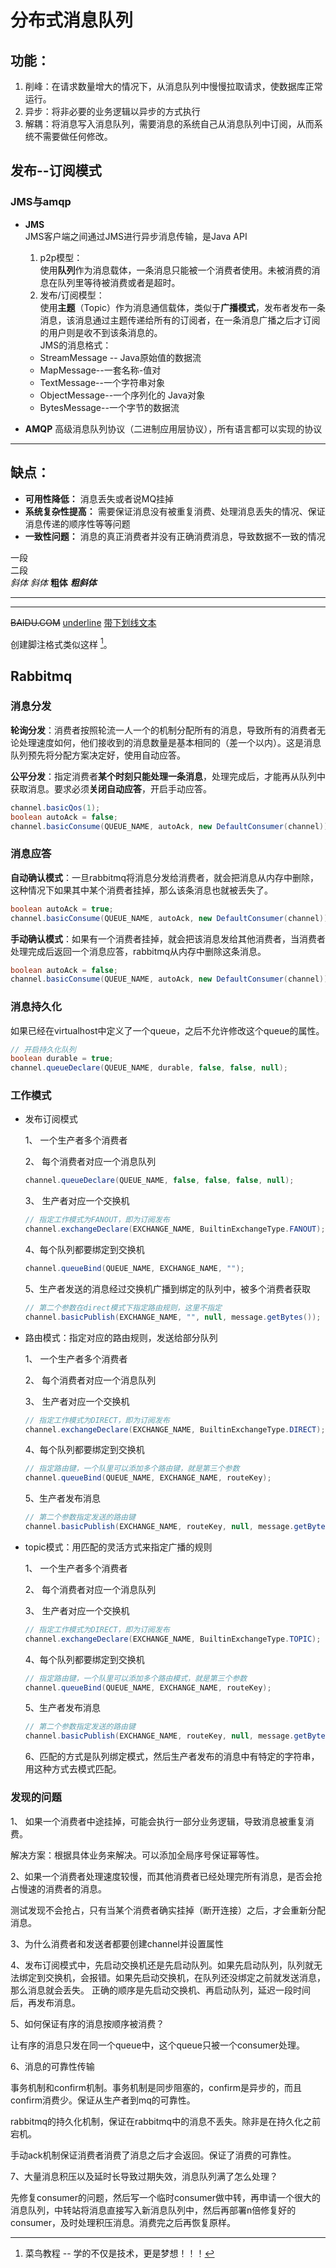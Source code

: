 # 分布式消息队列

## 功能：

1. 削峰：在请求数量增大的情况下，从消息队列中慢慢拉取请求，使数据库正常运行。
2. 异步：将非必要的业务逻辑以异步的方式执行
3. 解耦：将消息写入消息队列，需要消息的系统自己从消息队列中订阅，从而系统不需要做任何修改。

## 发布--订阅模式

### JMS与amqp

* **JMS**  
  JMS客户端之间通过JMS进行异步消息传输，是Java API

    1. p2p模型：  
       使用**队列**作为消息载体，一条消息只能被一个消费者使用。未被消费的消息在队列里等待被消费或者是超时。
    2. 发布/订阅模型：  
       使用**主题**（Topic）作为消息通信载体，类似于**广播模式**，发布者发布一条消息，该消息通过主题传递给所有的订阅者，在一条消息广播之后才订阅的用户则是收不到该条消息的。  
       JMS的消息格式：

    - StreamMessage -- Java原始值的数据流
    - MapMessage--一套名称-值对
    - TextMessage--一个字符串对象
    - ObjectMessage--一个序列化的 Java对象
    - BytesMessage--一个字节的数据流

* **AMQP** 高级消息队列协议（二进制应用层协议），所有语言都可以实现的协议

***

## 缺点：

* **可用性降低：** 消息丢失或者说MQ挂掉
* **系统复杂性提高：** 需要保证消息没有被重复消费、处理消息丢失的情况、保证消息传递的顺序性等等问题
* **一致性问题：** 消息的真正消费者并没有正确消费消息，导致数据不一致的情况

一段  
二段  
*斜体*
_斜体_
**粗体**
***粗斜体***

***

* * *

~~BAIDU.COM~~
<u>underline</u>
<u>带下划线文本</u>

创建脚注格式类似这样 [^RUNOOB]。

[^RUNOOB]: 菜鸟教程 -- 学的不仅是技术，更是梦想！！！

## Rabbitmq

### 消息分发

**轮询分发**：消费者按照轮流一人一个的机制分配所有的消息，导致所有的消费者无论处理速度如何，他们接收到的消息数量是基本相同的（差一个以内）。这是消息队列预先将分配方案决定好，使用自动应答。

**公平分发**：指定消费者**某个时刻只能处理一条消息**，处理完成后，才能再从队列中获取消息。要求必须**关闭自动应答**，开启手动应答。

```java
channel.basicQos(1);
boolean autoAck = false;
channel.basicConsume(QUEUE_NAME, autoAck, new DefaultConsumer(channel));
```

### 消息应答

**自动确认模式**：一旦rabbitmq将消息分发给消费者，就会把消息从内存中删除，这种情况下如果其中某个消费者挂掉，那么该条消息也就被丢失了。

```java
boolean autoAck = true;
channel.basicConsume(QUEUE_NAME, autoAck, new DefaultConsumer(channel));
```

**手动确认模式**：如果有一个消费者挂掉，就会把该消息发给其他消费者，当消费者处理完成后返回一个消息应答，rabbitmq从内存中删除这条消息。

```java
boolean autoAck = false;
channel.basicConsume(QUEUE_NAME, autoAck, new DefaultConsumer(channel));
```

### 消息持久化

如果已经在virtualhost中定义了一个queue，之后不允许修改这个queue的属性。

```java
// 开启持久化队列
boolean durable = true;
channel.queueDeclare(QUEUE_NAME, durable, false, false, null);
```

### 工作模式

* 发布订阅模式

  1、 一个生产者多个消费者

  2、 每个消费者对应一个消息队列

  ```java
  channel.queueDeclare(QUEUE_NAME, false, false, false, null);
  ```

  3、 生产者对应一个交换机

  ```java
  // 指定工作模式为FANOUT，即为订阅发布
  channel.exchangeDeclare(EXCHANGE_NAME, BuiltinExchangeType.FANOUT);
  ```

  4、每个队列都要绑定到交换机

  ```java
  channel.queueBind(QUEUE_NAME, EXCHANGE_NAME, "");
  ```

  5、生产者发送的消息经过交换机广播到绑定的队列中，被多个消费者获取

  ```java
  // 第二个参数在direct模式下指定路由规则，这里不指定
  channel.basicPublish(EXCHANGE_NAME, "", null, message.getBytes());
  ```

* 路由模式：指定对应的路由规则，发送给部分队列

  1、 一个生产者多个消费者

  2、 每个消费者对应一个消息队列

  3、 生产者对应一个交换机

  ```java
  // 指定工作模式为DIRECT，即为订阅发布
  channel.exchangeDeclare(EXCHANGE_NAME, BuiltinExchangeType.DIRECT);
  ```

  4、每个队列都要绑定到交换机

  ```java
  // 指定路由键，一个队里可以添加多个路由键，就是第三个参数
  channel.queueBind(QUEUE_NAME, EXCHANGE_NAME, routeKey);
  ```

  5、生产者发布消息

  ```java
  // 第二个参数指定发送的路由键
  channel.basicPublish(EXCHANGE_NAME, routeKey, null, message.getBytes());
  ```

* topic模式：用匹配的灵活方式来指定广播的规则

  1、 一个生产者多个消费者

  2、 每个消费者对应一个消息队列

  3、 生产者对应一个交换机

  ```java
  // 指定工作模式为DIRECT，即为订阅发布
  channel.exchangeDeclare(EXCHANGE_NAME, BuiltinExchangeType.TOPIC);
  ```

  4、每个队列都要绑定到交换机

  ```java
  // 指定路由键，一个队里可以添加多个路由模式，就是第三个参数
  channel.queueBind(QUEUE_NAME, EXCHANGE_NAME, routeKey);
  ```

  5、生产者发布消息

  ```java
  // 第二个参数指定发送的路由键
  channel.basicPublish(EXCHANGE_NAME, routeKey, null, message.getBytes());
  ```

  6、匹配的方式是队列绑定模式，然后生产者发布的消息中有特定的字符串，用这种方式去模式匹配。

### 发现的问题

1、 如果一个消费者中途挂掉，可能会执行一部分业务逻辑，导致消息被重复消费。

解决方案：根据具体业务来解决。可以添加全局序号保证幂等性。

2、如果一个消费者处理速度较慢，而其他消费者已经处理完所有消息，是否会抢占慢速的消费者的消息。

测试发现不会抢占，只有当某个消费者确实挂掉（断开连接）之后，才会重新分配消息。

3、为什么消费者和发送者都要创建channel并设置属性

4、发布订阅模式中，先启动交换机还是先启动队列。如果先启动队列，队列就无法绑定到交换机，会报错。如果先启动交换机，在队列还没绑定之前就发送消息，那么消息就会丢失。
      正确的顺序是先启动交换机、再启动队列，延迟一段时间后，再发布消息。

5、如何保证有序的消息按顺序被消费？

让有序的消息只发在同一个queue中，这个queue只被一个consumer处理。

6、消息的可靠性传输

事务机制和confirm机制。事务机制是同步阻塞的，confirm是异步的，而且confirm消费少。保证从生产者到mq的可靠性。

rabbitmq的持久化机制，保证在rabbitmq中的消息不丢失。除非是在持久化之前宕机。

手动ack机制保证消费者消费了消息之后才会返回。保证了消费的可靠性。

7、大量消息积压以及延时长导致过期失效，消息队列满了怎么处理？

先修复consumer的问题，然后写一个临时consumer做中转，再申请一个很大的消息队列，中转站将消息直接写入新消息队列中，然后再部署n倍修复好的consumer，及时处理积压消息。消费完之后再恢复原样。

